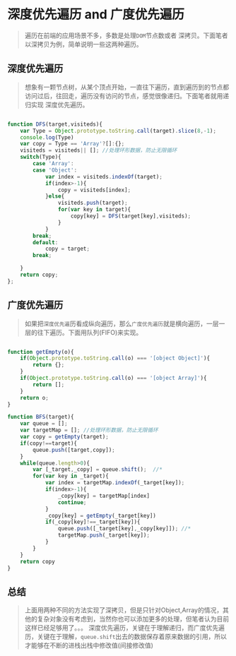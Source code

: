 # 深度优先遍历 and 广度优先遍历
> 遍历在前端的应用场景不多，多数是处理`DOM`节点数或者 深拷贝。下面笔者以深拷贝为例，简单说明一些这两种遍历。

## 深度优先遍历
> 想象有一颗节点树，从某个顶点开始，一直往下遍历，直到遍历到的节点都访问过后，往回走，遍历没有访问的节点，感觉很像递归。下面笔者就用递归实现 深度优先遍历。

```js

function DFS(target,visiteds){
    var Type = Object.prototype.toString.call(target).slice(8,-1);
    console.log(Type)
    var copy = Type == 'Array'?[]:{};
    visiteds = visiteds|| []; //处理环形数据，防止无限循环
    switch(Type){
        case 'Array':
        case 'Object':
            var index = visiteds.indexOf(target);
            if(index>-1){
                copy = visiteds[index];
            }else{
                visiteds.push(target);
                for(var key in target){
                    copy[key] = DFS(target[key],visiteds);
                }
            }
        break;
        default:
            copy = target;
        break; 

    }
    return copy;
};

```

## 广度优先遍历

>如果把`深度优先遍`历看成纵向遍历，那么`广度优先遍历`就是横向遍历，一层一层的往下遍历。下面用队列(FIFO)来实现。

```js

function getEmpty(o){
	if(Object.prototype.toString.call(o) === '[object Object]'){
		return {};
	}
	if(Object.prototype.toString.call(o) === '[object Array]'){
		return [];
	}
	return o;
}

function BFS(target){
	var queue = [];
	var targetMap = []; //处理环形数据，防止无限循环
	var copy = getEmpty(target);
	if(copy!==target){
		queue.push([target,copy]);
	}
	while(queue.length>0){
		var [_target,_copy] = queue.shift();  //*
		for(var key in _target){
			var index = targetMap.indexOf(_target[key]);
			if(index>-1){
				_copy[key] = targetMap[index]
				continue;
			}
			_copy[key] = getEmpty(_target[key])
			if(_copy[key]!==_target[key]){
				queue.push([_target[key],_copy[key]]); //*
				targetMap.push(_target[key]);
			}
		}
	}
	return copy
}

```

## 总结
> 上面用两种不同的方法实现了深拷贝，但是只针对Object,Array的情况，其他的复杂对象没有考虑到，当然你也可以添加更多的处理，但笔者认为目前这样已经足够用了。。。
> 深度优先遍历，关键在于理解递归，而广度优先遍历，关键在于理解，`queue.shift`出去的数据保存着原来数据的引用，所以才能够在不断的进栈出栈中修改值(间接修改值)